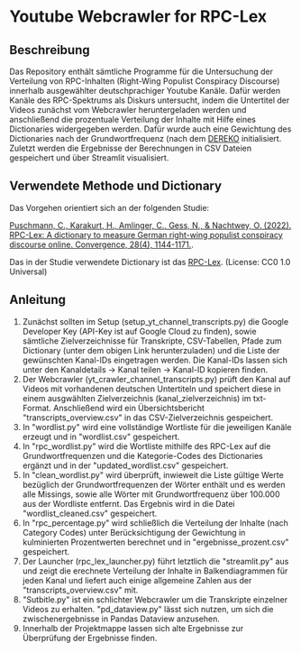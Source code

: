 # Youtube Webcrawler for RPC-Lex

## Beschreibung

Das Repository enthält sämtliche Programme für die Untersuchung der Verteilung von RPC-Inhalten (Right-Wing Populist Conspiracy Discourse) innerhalb ausgewählter deutschprachiger Youtube Kanäle.
Dafür werden Kanäle des RPC-Spektrums als Diskurs untersucht, indem die Untertitel der Videos zunächst vom Webcrawler heruntergeladen werden und anschließend die prozentuale Verteilung der Inhalte
mit Hilfe eines Dictionaries widergegeben werden. Dafür wurde auch eine Gewichtung des Dictionaries nach der Grundwortfrequenz (nach dem [DEREKO](https://www.ids-mannheim.de/digspra/kl/projekte/korpora/) initialisiert.
Zuletzt werden die Ergebnisse der Berechnungen in CSV Dateien gespeichert und über Streamlit visualisiert.

## Verwendete Methode und Dictionary

Das Vorgehen orientiert sich an der folgenden Studie:

[Puschmann, C., Karakurt, H., Amlinger, C., Gess, N., & Nachtwey, O. (2022). RPC-Lex: A dictionary to measure German right-wing populist conspiracy discourse online. Convergence, 28(4), 1144-1171.](https://doi.org/10.1177/13548565221109440
).

Das in der Studie verwendete Dictionary ist das [RPC-Lex](https://osf.io/s48cj/). (License: CC0 1.0 Universal)

## Anleitung

1. Zunächst sollten im Setup (setup_yt_channel_transcripts.py) die Google Developer Key (API-Key ist auf Google Cloud zu finden), sowie sämtliche Zielverzeichnisse für Transkripte, CSV-Tabellen, Pfade zum Dictionary (unter dem obigen Link herunterzuladen) und die Liste der gewünschten Kanal-IDs eingetragen werden. Die Kanal-IDs lassen sich unter den Kanaldetails -> Kanal teilen -> Kanal-ID kopieren finden.
2. Der Webcrawler (yt_crawler_channel_transcripts.py) prüft den Kanal auf Videos mit vorhandenen deutschen Untertiteln und speichert diese in einem ausgwählten Zielverzeichnis (kanal_zielverzeichnis) im txt-Format. Anschließend wird ein Übersichtsbericht "transcripts_overview.csv" in das CSV-Zielverzeichnis gespeichert.
3. In "wordlist.py" wird eine vollständige Wortliste für die jeweiligen Kanäle erzeugt und in "wordlist.csv" gespeichert.
4. In "rpc_wordlist.py" wird die Wortliste mithilfe des RPC-Lex auf die Grundwortfrequenzen und die Kategorie-Codes des Dictionaries ergänzt und in der "updated_wordlist.csv" gespeichert.
5. In "clean_wordlist.py" wird überprüft, inwieweit die Liste gültige Werte bezüglich der Grundwortfrequenzen der Wörter enthält und es werden alle Missings, sowie alle Wörter mit Grundwortfrequenz über 100.000 aus der Wordliste entfernt. Das Ergebnis wird in die Datei "wordlist_cleaned.csv" gespeichert.
6. In "rpc_percentage.py" wird schließlich die Verteilung der Inhalte (nach Category Codes) unter Berücksichtigung der Gewichtung in kulminierten Prozentwerten berechnet und in "ergebnisse_prozent.csv" gespeichert.
7. Der Launcher (rpc_lex_launcher.py) führt letztlich die "streamlit.py" aus und zeigt die erechnete Verteilung der Inhalte in Balkendiagrammen für jeden Kanal und liefert auch einige allgemeine Zahlen aus der "transcripts_overview.csv" mit.
8. "Sutbitle.py" ist ein schlichter Webcrawler um die Transkripte einzelner Videos zu erhalten. "pd_dataview.py" lässt sich nutzen, um sich die zwischenergebnisse in Pandas Dataview anzusehen.
9. Innerhalb der Projektmappe lassen sich alte Ergebnisse zur Überprüfung der Ergebnisse finden.

